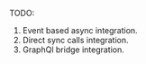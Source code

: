 TODO:
1. Event based async integration.
2. Direct sync calls integration.
3. GraphQl bridge integration.